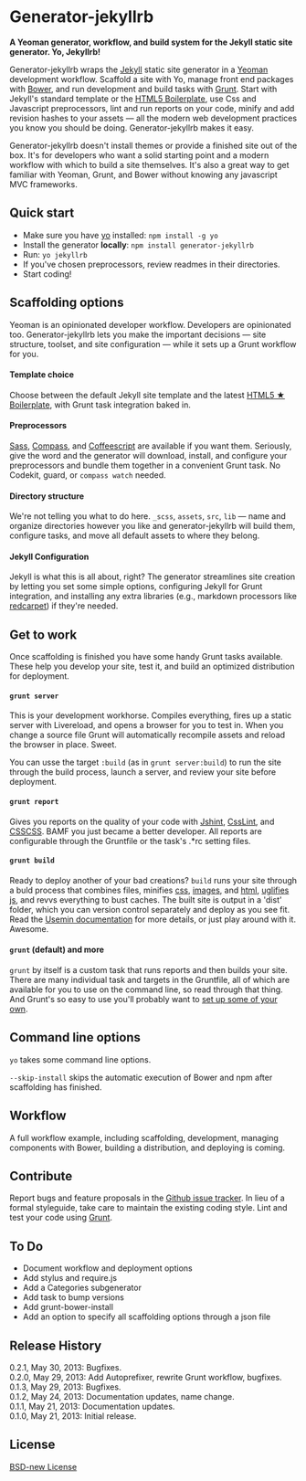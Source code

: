 # Generator-jekyllrb 

**A Yeoman generator, workflow, and build system for the Jekyll static site generator. Yo, Jekyllrb!**

Generator-jekyllrb wraps the [Jekyll](http://jekyllrb.com/) static site generator in a [Yeoman](http://yeoman.io/) development workflow. Scaffold a site with Yo, manage front end packages with [Bower](http://bower.io/), and run development and build tasks with [Grunt](http://gruntjs.com/). Start with Jekyll's standard template or the [HTML5 Boilerplate](http://html5boilerplate.com/), use Css and Javascript preprocessors, lint and run reports on your code, minify and add revision hashes to your assets — all the modern web development practices you know you should be doing. Generator-jekyllrb makes it easy.

Generator-jekyllrb doesn't install themes or provide a finished site out of the box. It's for developers who want a solid starting point and a modern workflow with which to build a site themselves. It's also a great way to get familiar with Yeoman, Grunt, and Bower without knowing any javascript MVC frameworks.

## Quick start

- Make sure you have [yo](https://github.com/yeoman/yo) installed:
    `npm install -g yo`
- Install the generator **locally**: `npm install generator-jekyllrb`
- Run: `yo jekyllrb`
- If you've chosen preprocessors, review readmes in their directories.
- Start coding!

## Scaffolding options

Yeoman is an opinionated developer workflow. Developers are opinionated too. Generator-jekyllrb lets you make the important decisions — site structure, toolset, and site configuration — while it sets up a Grunt workflow for you.

#### Template choice

Choose between the default Jekyll site template and the latest [HTML5 ★ Boilerplate](http://html5boilerplate.com/), with Grunt task integration baked in.

#### Preprocessors

[Sass](http://sass-lang.com/), [Compass](http://compass-style.org/), and [Coffeescript](http://coffeescript.org/) are available if you want them. Seriously, give the word and the generator will download, install, and configure your preprocessors and bundle them together in a convenient Grunt task. No Codekit, guard, or `compass watch` needed.

#### Directory structure

We're not telling you what to do here. `_scss`, `assets`, `src`, `lib` — name and organize directories however you like and generator-jekyllrb will build them, configure tasks, and move all default assets to where they belong.

#### Jekyll Configuration

Jekyll is what this is all about, right? The generator streamlines site creation by letting you set some simple options, configuring Jekyll for Grunt integration, and installing any extra libraries (e.g., markdown processors like [redcarpet](https://github.com/vmg/redcarpet)) if they're needed.


## Get to work

Once scaffolding is finished you have some handy Grunt tasks available. These help you develop your site, test it, and build an optimized distribution for deployment.

#### `grunt server`

This is your development workhorse. Compiles everything, fires up a static server with Livereload, and opens a browser for you to test in. When you change a source file Grunt will automatically recompile assets and reload the browser in place. Sweet.

You can usse the target `:build` (as in `grunt server:build`) to run the site through the build process, launch a server, and review your site before deployment.

#### `grunt report`

Gives you reports on the quality of your code with [Jshint](http://www.jshint.com/), [CssLint](http://csslint.net/), and [CSSCSS](http://zmoazeni.github.io/csscss/). BAMF you just became a better developer. All reports are configurable through the Gruntfile or the task's .\*rc setting files.

#### `grunt build`

Ready to deploy another of your bad creations? `build` runs your site through a buld process that combines files, minifies [css](https://github.com/gruntjs/grunt-contrib-cssmin), [images](https://github.com/gruntjs/grunt-contrib-imagemin), and [html](https://github.com/gruntjs/grunt-contrib-htmlmin), [uglifies js](https://github.com/gruntjs/grunt-contrib-uglify), and revvs everything to bust caches. The built site is output in a 'dist' folder, which you can version control separately and deploy as you see fit. Read the [Usemin documentation](https://github.com/yeoman/grunt-usemin) for more details, or just play around with it. Awesome.

#### `grunt` (default) and more

`grunt` by itself is a custom task that runs reports and then builds your site. There are many individual task and targets in the Gruntfile, all of which are available for you to use on the command line, so read through that thing. And Grunt's so easy to use you'll probably want to [set up some of your own](http://gruntjs.com/configuring-tasks).

## Command line options

`yo` takes some command line options.

`--skip-install` skips the automatic execution of Bower and npm after scaffolding has finished.

## Workflow

A full workflow example, including scaffolding, development, managing components with Bower, building a distribution, and deploying is coming. 

## Contribute

Report bugs and feature proposals in the [Github issue tracker](https://github.com/robwierzbowski/generator-jekyllrb/issues). In lieu of a formal styleguide, take care to maintain the existing coding style. Lint and test your code using [Grunt](https://github.com/gruntjs/grunt).

## To Do

- Document workflow and deployment options
- Add stylus and require.js
- Add a Categories subgenerator
- Add task to bump versions
- Add grunt-bower-install
- Add an option to specify all scaffolding options through a json file

## Release History
 
0.2.1, May 30, 2013: Bugfixes.    
0.2.0, May 29, 2013: Add Autoprefixer, rewrite Grunt workflow, bugfixes.    
0.1.3, May 29, 2013: Bugfixes.  
0.1.2, May 24, 2013: Documentation updates, name change.  
0.1.1, May 21, 2013: Documentation updates.  
0.1.0, May 21, 2013: Initial release.

## License
[BSD-new License](http://en.wikipedia.org/wiki/BSD_License)
